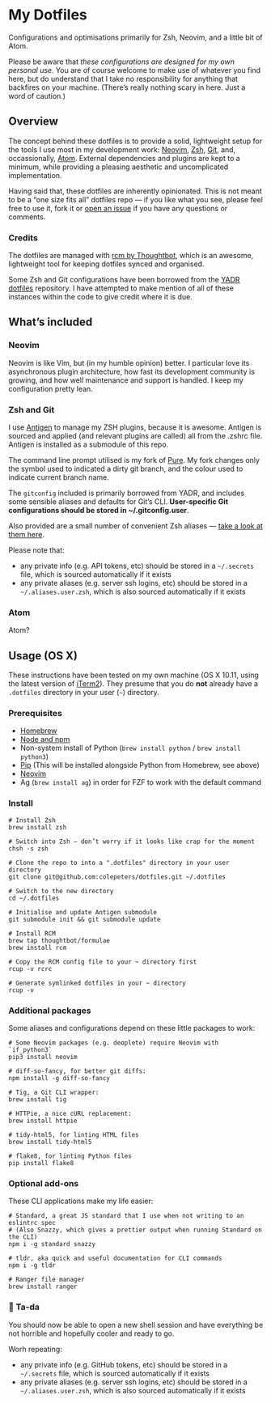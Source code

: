 My Dotfiles
============

Configurations and optimisations primarily for Zsh, Neovim, and a little bit of Atom.

Please be aware that _these configurations are designed for my own personal use_. You are of course welcome to make use of whatever you find here, but do understand that I take no responsibility for anything that backfires on your machine. (There’s really nothing scary in here. Just a word of caution.)

## Overview
The concept behind these dotfiles is to provide a solid, lightweight setup for the tools I use most in my development work: [Neovim](https://neovim.io/), [Zsh](http://www.zsh.org/), [Git](https://git-scm.com/), and, occassionally, [Atom](https://atom.io/). External dependencies and plugins are kept to a minimum, while providing a pleasing aesthetic and uncomplicated implementation.

Having said that, these dotfiles are inherently opinionated. This is not meant to be a “one size fits all” dotfiles repo — if you like what you see, please feel free to use it, fork it or [open an issue](https://github.com/colepeters/dotfiles/issues/new) if you have any questions or comments.

### Credits
The dotfiles are managed with [rcm by Thoughtbot](https://github.com/thoughtbot/rcm), which is an awesome, lightweight tool for keeping dotfiles synced and organised.

Some Zsh and Git configurations have been borrowed from the [YADR dotfiles](https://github.com/skwp/dotfiles) repository. I have attempted to make mention of all of these instances within the code to give credit where it is due.

## What’s included

### Neovim
Neovim is like Vim, but (in my humble opinion) better. I particular love its asynchronous plugin architecture, how fast its development community is growing, and how well maintenance and support is handled. I keep my configuration pretty lean.

### Zsh and Git
I use [Antigen](https://github.com/zsh-users/antigen) to manage my ZSH plugins, because it is awesome. Antigen is sourced and applied (and relevant plugins are called) all from the .zshrc file. Antigen is installed as a submodule of this repo.

The command line prompt utilised is my fork of [Pure](https://github.com/colepeters/pure). My fork changes only the symbol used to indicated a dirty git branch, and the colour used to indicate current branch name.

The `gitconfig` included is primarily borrowed from YADR, and includes some sensible aliases and defaults for Git’s CLI. **User-specific Git configurations should be stored in ~/.gitconfig.user**.

Also provided are a small number of convenient Zsh aliases — [take a look at them here](https://github.com/colepeters/dotfiles/blob/master/aliases.zsh).

Please note that:
- any private info (e.g. API tokens, etc) should be stored in a `~/.secrets` file, which is sourced automatically if it exists
- any private aliases (e.g. server ssh logins, etc) should be stored in a `~/.aliases.user.zsh`, which is also sourced automatically if it exists

### Atom
Atom?

## Usage (OS X)
These instructions have been tested on my own machine (OS X 10.11, using the latest version of [iTerm2](https://www.iterm2.com/)). They presume that you do **not** already have a `.dotfiles` directory in your user (`~`) directory.

### Prerequisites
- [Homebrew](http://brew.sh/)
- [Node and npm](https://nodejs.org/en/)
- Non-system install of Python (`brew install python` / `brew install python3`)
- [Pip](https://pip.pypa.io/en/stable/) (This will be installed alongside Python from Homebrew, see above)
- [Neovim](https://neovim.io)
- Ag (`brew install ag`) in order for FZF to work with the default command

### Install

```shell
# Install Zsh
brew install zsh

# Switch into Zsh — don’t worry if it looks like crap for the moment
chsh -s zsh

# Clone the repo to into a ".dotfiles" directory in your user directory
git clone git@github.com:colepeters/dotfiles.git ~/.dotfiles

# Switch to the new directory
cd ~/.dotfiles

# Initialise and update Antigen submodule
git submodule init && git submodule update

# Install RCM
brew tap thoughtbot/formulae
brew install rcm

# Copy the RCM config file to your ~ directory first
rcup -v rcrc

# Generate symlinked dotfiles in your ~ directory
rcup -v
```

### Additional packages
Some aliases and configurations depend on these little packages to work:

```shell
# Some Neovim packages (e.g. deoplete) require Neovim with `if_python3`
pip3 install neovim

# diff-so-fancy, for better git diffs:
npm install -g diff-so-fancy

# Tig, a Git CLI wrapper:
brew install tig

# HTTPie, a nice cURL replacement:
brew install httpie

# tidy-html5, for linting HTML files
brew install tidy-html5

# flake8, for linting Python files
pip install flake8
```

### Optional add-ons
These CLI applications make my life easier:

```shell
# Standard, a great JS standard that I use when not writing to an eslintrc spec
# (Also Snazzy, which gives a prettier output when running Standard on the CLI)
npm i -g standard snazzy

# tldr, aka quick and useful documentation for CLI commands
npm i -g tldr

# Ranger file manager
brew install ranger
```

### 🎉 Ta-da
You should now be able to open a new shell session and have everything be not horrible and hopefully cooler and ready to go.

Worh repeating:
- any private info (e.g. GitHub tokens, etc) should be stored in a `~/.secrets` file, which is sourced automatically if it exists
- any private aliases (e.g. server ssh logins, etc) should be stored in a `~/.aliases.user.zsh`, which is also sourced automatically if it exists

